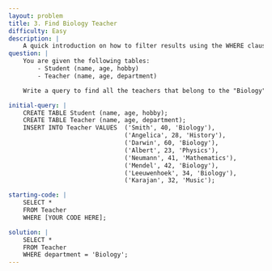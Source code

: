 ```yaml
---
layout: problem
title: 3. Find Biology Teacher
difficulty: Easy
description: |
    A quick introduction on how to filter results using the WHERE clause.
question: |
    You are given the following tables:
        - Student (name, age, hobby)
        - Teacher (name, age, department)

    Write a query to find all the teachers that belong to the "Biology" department.

initial-query: | 
    CREATE TABLE Student (name, age, hobby);
    CREATE TABLE Teacher (name, age, department);
    INSERT INTO Teacher VALUES  ('Smith', 40, 'Biology'), 
                                ('Angelica', 28, 'History'), 
                                ('Darwin', 60, 'Biology'), 
                                ('Albert', 23, 'Physics'), 
                                ('Neumann', 41, 'Mathematics'), 
                                ('Mendel', 42, 'Biology'), 
                                ('Leeuwenhoek', 34, 'Biology'), 
                                ('Karajan', 32, 'Music');

starting-code: |
    SELECT *
    FROM Teacher
    WHERE [YOUR CODE HERE];

solution: | 
    SELECT *
    FROM Teacher
    WHERE department = 'Biology';
---
```


